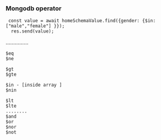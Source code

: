 ### Mongodb operator

     const value = await homeSchemaValue.find({gender: {$in:["male","female"] }});
      res.send(value);
   ...............
   
    $eq 
    $ne
    
    $gt
    $gte
    
    $in - [inside array ]
    $nin
    
    $lt
    $lte
    ........
    $and
    $or
    $nor
    $not




